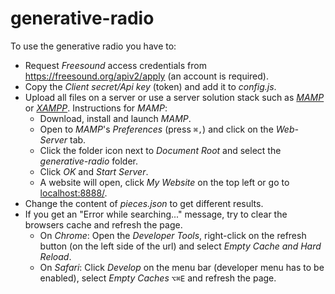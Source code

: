 # generative-radio

To use the generative radio you have to:

* Request *Freesound* access credentials from https://freesound.org/apiv2/apply (an account is required).
* Copy the *Client secret/Api key* (token) and add it to *config.js*.
* Upload all files on a server or use a server solution stack such as [*MAMP*](https://www.mamp.info/) or [*XAMPP*](https://www.apachefriends.org/).
   Instructions for *MAMP*:
  * Download, install and launch *MAMP*.
  * Open to *MAMP*'s *Preferences* (press ```⌘,```) and click on the *Web-Server* tab.
  * Click the folder icon next to *Document Root* and select the *generative-radio* folder.
  * Click *OK* and *Start Server*.
  * A website will open, click *My Website* on the top left or go to [localhost:8888/](localhost:8888/).
* Change the content of *pieces.json* to get different results.
* If you get an "Error while searching..." message, try to clear the browsers cache and refresh the page.
  * On *Chrome*: Open the *Developer Tools*, right-click on the refresh button (on the left side of the url) and select *Empty Cache and Hard Reload*.
  * On *Safari*: Click *Develop* on the menu bar (developer menu has to be enabled), select *Empty Caches* ```⌥⌘E``` and refresh the page.
